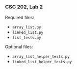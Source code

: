 ### CSC 202, Lab 2

Required files:
  * `array_list.py`
  * `linked_list.py`
  * `list_tests.py`

Optional files:
  * `array_list_helper_tests.py`
  * `linked_list_helper_tests.py`
